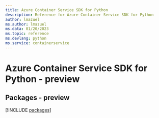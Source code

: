 ```yaml
---
title: Azure Container Service SDK for Python
description: Reference for Azure Container Service SDK for Python
author: lmazuel
ms.author: lmazuel
ms.data: 01/20/2023
ms.topic: reference
ms.devlang: python
ms.service: containerservice
---
```

# Azure Container Service SDK for Python - preview
## Packages - preview
[!INCLUDE [packages](container-service-index.md)]